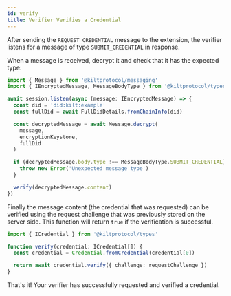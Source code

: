 ```yaml
---
id: verify
title: Verifier Verifies a Credential
---
```


After sending the `REQUEST_CREDENTIAL` message to the extension, the verifier listens for a message of type `SUBMIT_CREDENTIAL` in response.

When a message is received, decrypt it and check that it has the expected type:

```ts
import { Message } from '@kiltprotocol/messaging'
import { IEncryptedMessage, MessageBodyType } from '@kiltprotocol/types'

await session.listen(async (message: IEncryptedMessage) => {
  const did = 'did:kilt:example'
  const fullDid = await FullDidDetails.fromChainInfo(did)

  const decryptedMessage = await Message.decrypt(
    message,
    encryptionKeystore,
    fullDid
  )

  if (decryptedMessage.body.type !== MessageBodyType.SUBMIT_CREDENTIAL) {
    throw new Error('Unexpected message type')
  }

  verify(decryptedMessage.content)
})
```

Finally the message content (the credential that was requested) can be verified using the request challenge that was previously stored on the server side. This function will return `true` if the verification is successful.

```ts
import { ICredential } from '@kiltprotocol/types'

function verify(credential: ICredential[]) {
  const credential = Credential.fromCredential(credential[0])

  return await credential.verify({ challenge: requestChallenge })
}
```

That's it! Your verifier has successfully requested and verified a credential.

